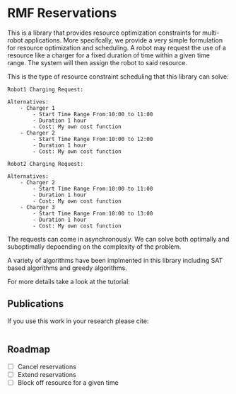 # RMF Reservations

This is a library that provides resource optimization constraints for multi-robot applications. More specifcally,
we provide a very simple formulation for resource optimization and scheduling. A robot may request the use of a
resource like a charger for a fixed duration of time within a given time range. The system will then assign the robot
to said resource.

This is the type of resource constraint scheduling that this library can solve:
```
Robot1 Charging Request:

Alternatives:
    - Charger 1
        - Start Time Range From:10:00 to 11:00
        - Duration 1 hour
        - Cost: My own cost function
    - Charger 2
        - Start Time Range From:10:00 to 12:00
        - Duration 1 hour
        - Cost: My own cost function

Robot2 Charging Request:

Alternatives:
    - Charger 2
        - Start Time Range From:10:00 to 11:00
        - Duration 1 hour
        - Cost: My own cost function
    - Charger 3
        - Start Time Range From:10:00 to 13:00
        - Duration 1 hour
        - Cost: My own cost function
```

The requests can come in asynchronously. We can solve both optimally and suboptimally depoending on the complexity of the problem.

A variety of algorithms have been implmented in this library including SAT based algorithms and greedy algorithms.

For more details take a look at the tutorial:


## Publications

If you use this work in your research please cite:

```

```

## Roadmap

* [ ] Cancel reservations
* [ ] Extend reservations
* [ ] Block off resource for a given time